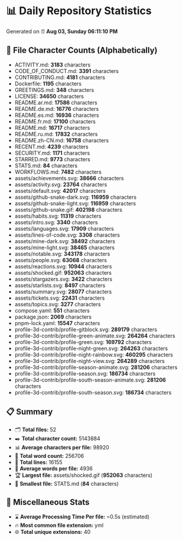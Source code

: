# 📊 Daily Repository Statistics
Generated on ⏰ **Aug 03, Sunday 06:11:10 PM**

## 📂 File Character Counts (Alphabetically)
- ACTIVITY.md: **3183** characters
- CODE_OF_CONDUCT.md: **3391** characters
- CONTRIBUTING.md: **4181** characters
- Dockerfile: **1195** characters
- GREETINGS.md: **348** characters
- LICENSE: **34650** characters
- README.ar.md: **17586** characters
- README.de.md: **16776** characters
- README.es.md: **16936** characters
- README.fr.md: **17100** characters
- README.md: **16717** characters
- README.ru.md: **17832** characters
- README.zh-CN.md: **16758** characters
- RECENT.md: **4239** characters
- SECURITY.md: **1171** characters
- STARRED.md: **9773** characters
- STATS.md: **84** characters
- WORKFLOWS.md: **7482** characters
- assets/achievements.svg: **38666** characters
- assets/activity.svg: **23764** characters
- assets/default.svg: **42017** characters
- assets/github-snake-dark.svg: **116959** characters
- assets/github-snake-light.svg: **116959** characters
- assets/github-snake.gif: **402198** characters
- assets/habits.svg: **11319** characters
- assets/intro.svg: **3340** characters
- assets/languages.svg: **17909** characters
- assets/lines-of-code.svg: **3308** characters
- assets/mine-dark.svg: **38492** characters
- assets/mine-light.svg: **38465** characters
- assets/notable.svg: **343178** characters
- assets/people.svg: **63068** characters
- assets/reactions.svg: **10944** characters
- assets/shocked.gif: **952063** characters
- assets/stargazers.svg: **3422** characters
- assets/starlists.svg: **8497** characters
- assets/summary.svg: **28077** characters
- assets/tickets.svg: **22431** characters
- assets/topics.svg: **3277** characters
- compose.yaml: **551** characters
- package.json: **2069** characters
- pnpm-lock.yaml: **15547** characters
- profile-3d-contrib/profile-gitblock.svg: **289179** characters
- profile-3d-contrib/profile-green-animate.svg: **264264** characters
- profile-3d-contrib/profile-green.svg: **169792** characters
- profile-3d-contrib/profile-night-green.svg: **264263** characters
- profile-3d-contrib/profile-night-rainbow.svg: **460295** characters
- profile-3d-contrib/profile-night-view.svg: **264289** characters
- profile-3d-contrib/profile-season-animate.svg: **281206** characters
- profile-3d-contrib/profile-season.svg: **186734** characters
- profile-3d-contrib/profile-south-season-animate.svg: **281206** characters
- profile-3d-contrib/profile-south-season.svg: **186734** characters

## 📋 Summary
- 🗂️ **Total files:** 52
- ✒️ **Total character count:** 5143884
- 📊 **Average characters per file:** 98920
- 📝 **Total word count:** 256706
- 🧾 **Total lines:** 16155
- 📐 **Average words per file:** 4936
- 🏆 **Largest file:** assets/shocked.gif (**952063** characters)
- 🥉 **Smallest file:** STATS.md (**84** characters)

## 🌟 Miscellaneous Stats
- ⌛ **Average Processing Time Per file:** ~0.5s (estimated)
- 🔥 **Most common file extension:** yml
- 🌐 **Total unique extensions:** 40
